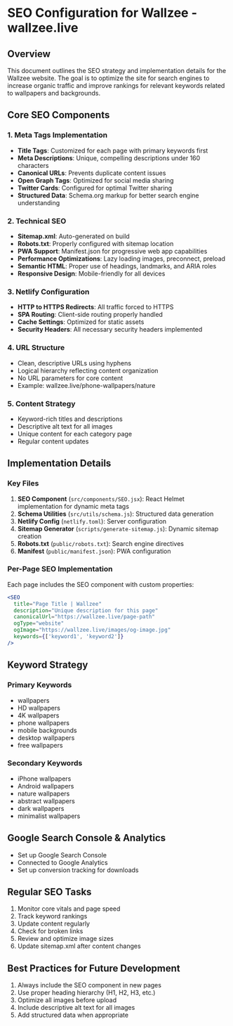 # SEO Configuration for Wallzee - wallzee.live

## Overview

This document outlines the SEO strategy and implementation details for the Wallzee website. The goal is to optimize the site for search engines to increase organic traffic and improve rankings for relevant keywords related to wallpapers and backgrounds.

## Core SEO Components

### 1. Meta Tags Implementation

- **Title Tags**: Customized for each page with primary keywords first
- **Meta Descriptions**: Unique, compelling descriptions under 160 characters
- **Canonical URLs**: Prevents duplicate content issues
- **Open Graph Tags**: Optimized for social media sharing
- **Twitter Cards**: Configured for optimal Twitter sharing
- **Structured Data**: Schema.org markup for better search engine understanding

### 2. Technical SEO

- **Sitemap.xml**: Auto-generated on build
- **Robots.txt**: Properly configured with sitemap location
- **PWA Support**: Manifest.json for progressive web app capabilities
- **Performance Optimizations**: Lazy loading images, preconnect, preload
- **Semantic HTML**: Proper use of headings, landmarks, and ARIA roles
- **Responsive Design**: Mobile-friendly for all devices

### 3. Netlify Configuration

- **HTTP to HTTPS Redirects**: All traffic forced to HTTPS
- **SPA Routing**: Client-side routing properly handled
- **Cache Settings**: Optimized for static assets
- **Security Headers**: All necessary security headers implemented

### 4. URL Structure

- Clean, descriptive URLs using hyphens
- Logical hierarchy reflecting content organization
- No URL parameters for core content
- Example: wallzee.live/phone-wallpapers/nature

### 5. Content Strategy

- Keyword-rich titles and descriptions
- Descriptive alt text for all images
- Unique content for each category page
- Regular content updates

## Implementation Details

### Key Files

1. **SEO Component** (`src/components/SEO.jsx`): React Helmet implementation for dynamic meta tags
2. **Schema Utilities** (`src/utils/schema.js`): Structured data generation
3. **Netlify Config** (`netlify.toml`): Server configuration
4. **Sitemap Generator** (`scripts/generate-sitemap.js`): Dynamic sitemap creation
5. **Robots.txt** (`public/robots.txt`): Search engine directives
6. **Manifest** (`public/manifest.json`): PWA configuration

### Per-Page SEO Implementation

Each page includes the SEO component with custom properties:

```jsx
<SEO
  title="Page Title | Wallzee"
  description="Unique description for this page"
  canonicalUrl="https://wallzee.live/page-path"
  ogType="website"
  ogImage="https://wallzee.live/images/og-image.jpg"
  keywords={['keyword1', 'keyword2']}
/>
```

## Keyword Strategy

### Primary Keywords

- wallpapers
- HD wallpapers
- 4K wallpapers
- phone wallpapers
- mobile backgrounds
- desktop wallpapers
- free wallpapers

### Secondary Keywords

- iPhone wallpapers
- Android wallpapers
- nature wallpapers
- abstract wallpapers
- dark wallpapers
- minimalist wallpapers

## Google Search Console & Analytics

- Set up Google Search Console
- Connected to Google Analytics
- Set up conversion tracking for downloads

## Regular SEO Tasks

1. Monitor core vitals and page speed
2. Track keyword rankings
3. Update content regularly
4. Check for broken links
5. Review and optimize image sizes
6. Update sitemap.xml after content changes

## Best Practices for Future Development

1. Always include the SEO component in new pages
2. Use proper heading hierarchy (H1, H2, H3, etc.)
3. Optimize all images before upload
4. Include descriptive alt text for all images
5. Add structured data when appropriate
